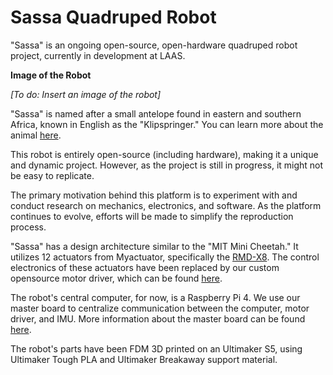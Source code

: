 # Sassa Quadruped Robot

"Sassa" is an ongoing open-source, open-hardware quadruped robot project, currently in development at LAAS.

**Image of the Robot**

*[To do: Insert an image of the robot]*

"Sassa" is named after a small antelope found in eastern and southern Africa, known in English as the "Klipspringer." You can learn more about the animal [here](https://en.wikipedia.org/wiki/Klipspringer).

This robot is entirely open-source (including hardware), making it a unique and dynamic project. However, as the project is still in progress, it might not be easy to replicate.

The primary motivation behind this platform is to experiment with and conduct research on mechanics, electronics, and software. As the platform continues to evolve, efforts will be made to simplify the reproduction process.

"Sassa" has a design architecture similar to the "MIT Mini Cheetah." It utilizes 12 actuators from Myactuator, specifically the [RMD-X8](https://www.myactuator.com/product-page/rmd-x8). The control electronics of these actuators have been replaced by our custom opensource motor driver, which can be found [here](https://github.com/open-dynamic-robot-initiative/open-motor-driver-initiative).

The robot's central computer, for now, is a Raspberry Pi 4. We use our master board to centralize communication between the computer, motor driver, and IMU. More information about the master board can be found [here](https://github.com/open-dynamic-robot-initiative/master-board).

The robot's parts have been FDM 3D printed on an Ultimaker S5, using Ultimaker Tough PLA and Ultimaker Breakaway support material.

